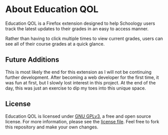 # About Education QOL
Education QOL is a Firefox extension designed to help Schoology users track the latest updates to their grades in an easy to access manner.

Rather than having to click multiple times to view current grades, users can see all of their course grades at a quick glance.

## Future Additions

This is most likely the end for this extension as I will not be continuing further development. After becoming a web developer for the first time, it was fun at first, but I slowly lost interest in this project. At the end of the day, this was just an exercise to dip my toes into this unique space.

## License

Education QOL is licensed under [GNU GPLv3](https://www.gnu.org/licenses/gpl-3.0.txt), a free and open source license. For more information, please see the [license file](https://github.com/Centei/education-qol/blob/master/LICENSE.md). Feel free to fork this repository and make your own changes.